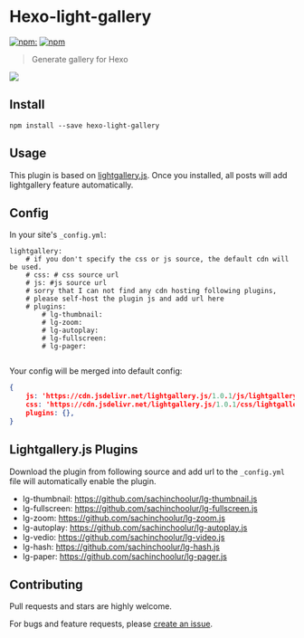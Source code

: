 # Hexo-light-gallery

[![npm:](https://img.shields.io/npm/v/hexo-light-gallery.svg)](https://www.npmjs.com/packages/hexo-light-gallery) [![npm](https://img.shields.io/npm/l/hexo-light-gallery.svg)]() 

> Generate gallery for Hexo

 ![](http://i.imgur.com/RSJxBIa.jpg)

## Install

```
npm install --save hexo-light-gallery
```

## Usage

This plugin is based on [lightgallery.js](https://github.com/sachinchoolur/lightgallery.js). Once you installed, all posts will add lightgallery feature automatically.

## Config

In your site's `_config.yml`:

```
lightgallery:
    # if you don't specify the css or js source, the default cdn will be used.
    # css: # css source url
    # js: #js source url
    # sorry that I can not find any cdn hosting following plugins,
    # please self-host the plugin js and add url here
    # plugins:
        # lg-thumbnail:
        # lg-zoom:
        # lg-autoplay:
        # lg-fullscreen:
        # lg-pager:
  
```

Your config will be merged into default config:

```json
{
    js: 'https://cdn.jsdelivr.net/lightgallery.js/1.0.1/js/lightgallery.min.js',
    css: 'https://cdn.jsdelivr.net/lightgallery.js/1.0.1/css/lightgallery.min.css',
    plugins: {},
}
```

## Lightgallery.js Plugins
Download the plugin from following source and add url to the `_config.yml` file will automatically enable the plugin.

- lg-thumbnail: https://github.com/sachinchoolur/lg-thumbnail.js
- lg-fullscreen: https://github.com/sachinchoolur/lg-fullscreen.js
- lg-zoom: https://github.com/sachinchoolur/lg-zoom.js
- lg-autoplay: https://github.com/sachinchoolur/lg-autoplay.js
- lg-vedio: https://github.com/sachinchoolur/lg-video.js
- lg-hash: https://github.com/sachinchoolur/lg-hash.js
- lg-paper: https://github.com/sachinchoolur/lg-pager.js

## Contributing

Pull requests and stars are highly welcome.

For bugs and feature requests, please [create an issue](https://github.com/lzane/hexo-light-gallery/issues/new).

